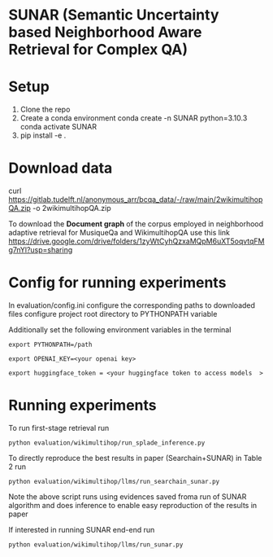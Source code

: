 # SUNAR (Semantic Uncertainty based Neighborhood Aware Retrieval for Complex QA)

# Setup
1) Clone the repo <br />
2) Create a conda environment conda create -n SUNAR python=3.10.3  <br />
conda activate SUNAR
3) pip install -e .<br />

# Download data
curl https://gitlab.tudelft.nl/anonymous_arr/bcqa_data/-/raw/main/2wikimultihopQA.zip -o 2wikimultihopQA.zip

To download the <b> Document graph</b> of the corpus employed in neighborhood adaptive retrieval for MusiqueQa and WikimultihopQA use this link https://drive.google.com/drive/folders/1zyWtCyhQzxaMQpM6uXT5oqvtqFMg7nYl?usp=sharing 


# Config for running experiments
In evaluation/config.ini configure the corresponding paths to downloaded files
configure project root directory to PYTHONPATH variable

Additionally set the following environment variables in the terminal
```
export PYTHONPATH=/path

export OPENAI_KEY=<your openai key>

export huggingface_token = <your huggingface token to access models  >
```

# Running experiments
To run first-stage retrieval run
```
python evaluation/wikimultihop/run_splade_inference.py
```

To directly reproduce the best results in paper (Searchain+SUNAR) in Table 2 run

```
python evaluation/wikimultihop/llms/run_searchain_sunar.py
```
Note the above script runs using evidences saved froma  run of SUNAR algorithm and does inference to enable easy reproduction of the results in paper

If interested in running SUNAR end-end run 

```
python evaluation/wikimultihop/llms/run_sunar.py
```
